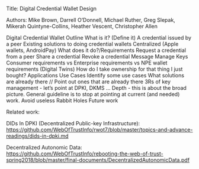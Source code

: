 Title: Digital Credential Wallet Design

Authors: Mike Brown, Darrell O’Donnell, Michael Ruther, Greg Slepak, Mikerah Quintyne-Collins, Heather Vescent, Christopher Allen

Digital Credential Wallet Outline
What is it? (Define it)
A credential issued by a peer
Existing solutions to doing credential wallets
Centralized (Apple wallets, AndroidPay)
What does it do?/Requirements
Request a credential from a peer
Share a credential
Revoke a credential
Message 
Manage Keys
Consumer requirements vs Enterprise requirements vs NPE wallet requirements (Digital Twins) 
How do I take ownership for that thing I just bought?
Applications
Use Cases
Identify some use cases
What solutions are already there // Point out ones that are already there
3Rs of key management - let’s point at DPKI, DKMS
…
Depth - this is about the broad picture. General guideline is to stop at pointing at current (and needed) work. Avoid useless Rabbit Holes
Future work

Related work:

DIDs In DPKI (Decentralized Public-key Infrastructure): https://github.com/WebOfTrustInfo/rwot7/blob/master/topics-and-advance-readings/dids-in-dpki.md

Decentralized Autonomic Data: https://github.com/WebOfTrustInfo/rebooting-the-web-of-trust-spring2018/blob/master/final-documents/DecentralizedAutonomicData.pdf


